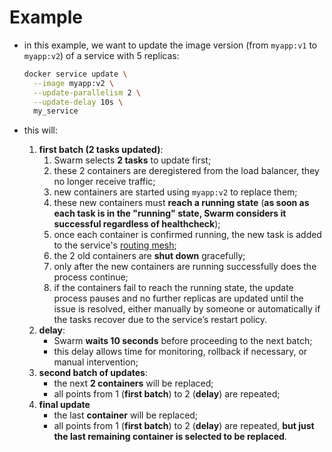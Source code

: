 # Example

- in this example, we want to update the image version (from `myapp:v1` to `myapp:v2`) of a service with 5 replicas:

    ```bash
    docker service update \
      --image myapp:v2 \
      --update-parallelism 2 \
      --update-delay 10s \
      my_service
    ```

- this will:
  1. **first batch (2 tasks updated)**:
     1. Swarm selects **2 tasks** to update first;
     2. these 2 containers are deregistered from the load balancer, they no longer receive traffic;
     3. new containers are started using `myapp:v2` to replace them;
     4. these new containers must **reach a running state** (**as soon as each task is in the "running" state, Swarm considers it successful regardless of healthcheck**);
     5. once each container is confirmed running, the new task is added to the service's [routing mesh](../../../../load-balancer/routing-mesh/how-work/how_work.md);
     6. the 2 old containers are **shut down** gracefully;
     7. only after the new containers are running successfully does the process continue;
     8. if the containers fail to reach the running state, the update process pauses and no further replicas are updated until the issue is resolved, either manually by someone or automatically if the tasks recover due to the service’s restart policy.
  2. **delay**:
     - Swarm **waits 10 seconds** before proceeding to the next batch;
     - this delay allows time for monitoring, rollback if necessary, or manual intervention;
  3. **second batch of updates**:
     - the next **2 containers** will be replaced;
     - all points from 1 (**first batch**) to 2 (**delay**) are repeated;
  4. **final update**
     - the last **container** will be replaced;
     - all points from 1 (**first batch**) to 2 (**delay**) are repeated, **but just the last remaining container is selected to be replaced**.
